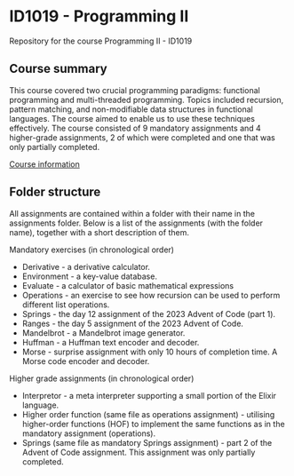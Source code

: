 <h1>ID1019 - Programming II</h1>

<p>Repository for the course Programming II - ID1019</p>

<h2>Course summary</h2>

<p>
This course covered two crucial programming paradigms: functional programming and multi-threaded programming. Topics included recursion, pattern matching, and non-modifiable data structures in functional languages. The course aimed to enable us to use these techniques effectively. The course consisted of 9 mandatory assignments and 4 higher-grade assignments, 2 of which were completed and one that was only partially completed.
</p>

<a href="https://www.kth.se/student/kurser/kurs/ID1019?periods=6&startterm=20241&l=en">Course information</a>

<h2>Folder structure</h2>

<p>All assignments are contained within a folder with their name in the assignments folder. Below is a list of the assignments (with the folder name), together with a short description of them.</p>

<p>Mandatory exercises (in chronological order)</p>

<ul>
  <li>Derivative - a derivative calculator.</li>
  <li>Environment - a key-value database.</li>
  <li>Evaluate - a calculator of basic mathematical expressions</li>
  <li>Operations - an exercise to see how recursion can be used to perform different list operations.</li>
  <li>Springs - the day 12 assignment of the 2023 Advent of Code (part 1).</li>
  <li>Ranges - the day 5 assignment of the 2023 Advent of Code.</li>
  <li>Mandelbrot - a Mandelbrot image generator.</li>
  <li>Huffman - a Huffman text encoder and decoder.</li>
  <li>Morse - surprise assignment with only 10 hours of completion time. A Morse code encoder and decoder.</li>
</ul>

<p>Higher grade assignments (in chronological order)</p>

<ul>
  <li>Interpretor - a meta interpreter supporting a small portion of the Elixir language.</li>
  <li>Higher order function (same file as operations assignment) - utilising higher-order functions (HOF) to implement the same functions as in the mandatory assignment (operations).</li>
  <li>Springs (same file as mandatory Springs assignment) - part 2 of the Advent of Code assignment. This assignment was only partially completed.</li>
</ul>

